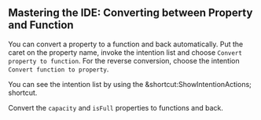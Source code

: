 ## Mastering the IDE: Converting between Property and Function

You can convert a property to a function and back automatically. Put the caret
on the property name, invoke the intention list and choose
<span class="control">`Convert property to function`</span>. 
For the reverse conversion, choose the intention
<span class="control">`Convert function to property`</span>.

You can see the intention list by using the
<span class="shortcut">&shortcut:ShowIntentionActions;</span> shortcut.

Convert the `capacity` and `isFull` properties to functions and back.
